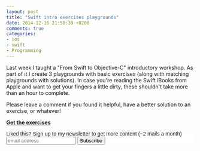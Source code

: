 ```yaml
---
layout: post
title: "Swift intro exercises playgrounds"
date: 2014-12-16 21:50:39 +0200
comments: true
categories: 
- ios
- swift
- Programming
---
```


Last week I taught a "From Swift to Objective-C" introductory workshop. As part of it I create 3 playgrounds with basic exercises (along with matching playgrounds with solutions). In case you're reading the Swift iBooks from Apple and want to get your fingers a little dirty, these shouldn't take more than an hour to complete.

Please leave a comment if you found it helpful, have a better solution to an exercise, or whatever!

[**Get the exercises**](/assets/swift-exercises.zip)

<!-- Begin MailChimp Signup Form -->
<link href="http://cdn-images.mailchimp.com/embedcode/slim-081711.css" rel="stylesheet" type="text/css">
<style type="text/css">
    #mc_embed_signup{background:#fff; clear:left; font:14px Helvetica,Arial,sans-serif; }
    /* Add your own MailChimp form style overrides in your site stylesheet or in this style block.
       We recommend moving this block and the preceding CSS link to the HEAD of your HTML file. */
</style>
<div id="mc_embed_signup">
<form action="http://codelord.us6.list-manage.com/subscribe/post?u=78b36f07d7d2e7e91eb8deee3&amp;id=c9a8d439c8" method="post" id="mc-embedded-subscribe-form" name="mc-embedded-subscribe-form" class="validate" target="_blank" novalidate>
    <label for="mce-EMAIL">Liked this? Sign up to my newsletter to get more content (~2 mails a month)</label>
    <input type="email" value="" name="EMAIL" class="email" id="mce-EMAIL" placeholder="email address" required style="display: inline">
    <input type="hidden" value="" name="SIGNUP_URL" class="email" id="mce-SIGNUP_URL">
    <input type="submit" value="Subscribe" name="subscribe" id="mc-embedded-subscribe" class="button" style="display: inline">
</form>
</div>
<script type="text/javascript">
document.getElementById('mce-SIGNUP_URL').value = document.location.href;
</script>
<!--End mc_embed_signup-->
